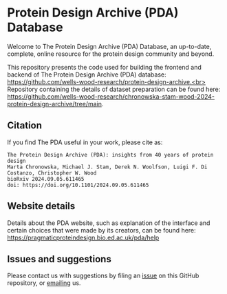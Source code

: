 # Protein Design Archive (PDA) Database

Welcome to The Protein Design Archive (PDA) Database, an up-to-date, complete, online resource for the protein design community and beyond.

This repository presents the code used for building the frontend and backend of The Protein Design Archive (PDA) database: https://github.com/wells-wood-research/protein-design-archive.<br>
Repository containing the details of dataset preparation can be found here: https://github.com/wells-wood-research/chronowska-stam-wood-2024-protein-design-archive/tree/main.

## Citation

If you find The PDA useful in your work, please cite as:

```
The Protein Design Archive (PDA): insights from 40 years of protein design
Marta Chronowska, Michael J. Stam, Derek N. Woolfson, Luigi F. Di Costanzo, Christopher W. Wood
bioRxiv 2024.09.05.611465
doi: https://doi.org/10.1101/2024.09.05.611465
```

## Website details

Details about the PDA website, such as explanation of the interface and certain choices that were made by its creators, can be found here: https://pragmaticproteindesign.bio.ed.ac.uk/pda/help

## Issues and suggestions

Please contact us with suggestions by filing an [issue](https://github.com/wells-wood-research/protein-design-archive/issues/new) on this GitHub repository, or [emailing](mailto:wchris@ed.ac.uk?subject=[GitHub]%20The%20PDA%20website%20comment) us.